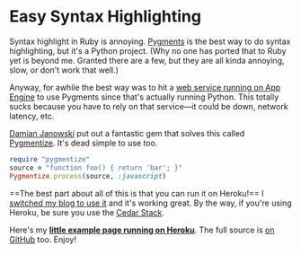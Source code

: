 # Easy Syntax Highlighting

Syntax highlight in Ruby is annoying. [Pygments](http://pygments.org/) is the best way to do syntax highlighting, but it's a Python project. (Why no one has ported that to Ruby yet is beyond me. Granted there are a few, but they are all kinda annoying, slow, or don't work that well.)

Anyway, for awhile the best way was to hit a [web service running on App Engine](http://pygments-1-4.appspot.com/) to use Pygments since that's actually running Python. This totally sucks because you have to rely on that service—it could be down, network latency, etc.

[Damian Janowski](https://github.com/djanowski) put out a fantastic gem that solves this called [Pygmentize](https://github.com/djanowski/pygmentize). It's dead simple to use too.

``` ruby
require "pygmentize"
source = "function foo() { return 'bar'; }"
Pygmentize.process(source, :javascript)
```

==The best part about all of this is that you can run it on Heroku!== I [switched my blog to use it](https://github.com/samsoffes/samsoff.es/commit/5bf2aa733d020caad897960a133055110e545ea5#L2R14) and it's working great. By the way, if you're using Heroku, be sure you use the [Cedar Stack](http://devcenter.heroku.com/articles/cedar).

Here's my **[little example page running on Heroku](http://pygmentize-example.herokuapp.com)**. The full source is [on GitHub](https://github.com/samsoffes/pygmentize-example) too. Enjoy!
